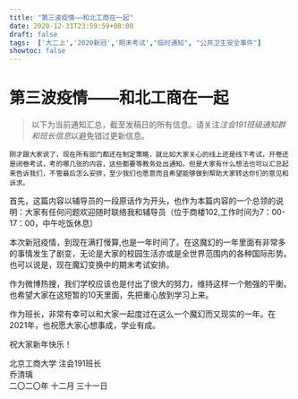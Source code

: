 ```yaml
---
title: "第三波疫情——和北工商在一起"
date: 2020-12-31T23:59:59+08:00
draft: false
tags:  ['大二上','2020新冠','期末考试',"临时通知", "公共卫生安全事件"]
showtoc: false
---
```

# 第三波疫情——和北工商在一起

> 以下为当前通知汇总，截至发稿日的所有信息。请关注*注会191班级通知群和班长信息*以避免错过更新信息。

```
刚才跟大家说了，现在所有部门都还在制定策略，就比如大家关心的线上还是线下考试，开卷还是闭卷考试，考的哪几张的内容，这些都要等教务处出通知。但是大家有什么想法也可以汇总起来告诉我们，不管最后怎么安排，至少我们也愿意而且希望能够做到帮助大家转达你们的意见和诉求。
```

首先，这篇内容以辅导员的一段原话作为开头，也作为本篇内容的一个总领的说明：大家有任何问题欢迎随时联络我和辅导员（位于商楼102,工作时间为7：00-17：00，中午吃饭休息）

本次新冠疫情，到现在满打慢算,也是一年时间了。在这魔幻的一年里面有非常多的事情发生了剧变，无论是大家的校园生活亦或是全世界范围内的各种国际形势。也可以说是，现在魔幻变换中的期末考试安排。

作为微博热搜，我们学校应该也是付出了很大的努力，维持这样一个勉强的平衡。也希望大家在这短暂的10天里面，先把重心放到学习上来。

作为班长，非常有幸可以和大家一起度过在这么一个魔幻而又现实的一年。在2021年，也祝愿大家心想事成，学业有成。

祝大家新年快乐！

北京工商大学 注会191班长  
乔清瑀  
二〇二〇年 十二月 三十一日